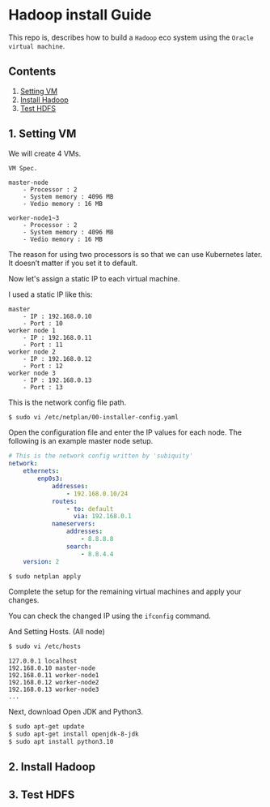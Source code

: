 # Hadoop install Guide
This repo is, describes how to build a `Hadoop` eco system using the `Oracle virtual machine`.

## Contents
1. [Setting VM](#setting)
2. [Install Hadoop](#install)
3. [Test HDFS](#test)


<a name='setting'></a>

## 1. Setting VM

We will create 4 VMs.

```
VM Spec.

master-node
    - Processor : 2
    - System memory : 4096 MB
    - Vedio memory : 16 MB

worker-node1~3
    - Processor : 2
    - System memory : 4096 MB
    - Vedio memory : 16 MB
```

The reason for using two processors is so that we can use Kubernetes later.
It doesn’t matter if you set it to default.

Now let's assign a static IP to each virtual machine.

I used a static IP like this:
```
master 
    - IP : 192.168.0.10
    - Port : 10
worker node 1 
    - IP : 192.168.0.11
    - Port : 11
worker node 2 
    - IP : 192.168.0.12
    - Port : 12
worker node 3
    - IP : 192.168.0.13
    - Port : 13
```

This is the network config file path.

```bash
$ sudo vi /etc/netplan/00-installer-config.yaml
```

Open the configuration file and enter the IP values ​​for each node. The following is an example master node setup.

```yaml
# This is the network config written by 'subiquity'
network:
    ethernets:
        enp0s3:
            addresses:
                - 192.168.0.10/24
            routes:
                - to: default
                  via: 192.168.0.1
            nameservers:
                addresses:
                    - 8.8.8.8
                search:
                    - 8.8.4.4
    version: 2
```

```bash
$ sudo netplan apply
```
Complete the setup for the remaining virtual machines and apply your changes.

You can check the changed IP using the `ifconfig` command.

And Setting Hosts. (All node)
```bash
$ sudo vi /etc/hosts
```
```vim
127.0.0.1 localhost
192.168.0.10 master-node
192.168.0.11 worker-node1
192.168.0.12 worker-node2
192.168.0.13 worker-node3
...
```

Next, download Open JDK and Python3.
```bash
$ sudo apt-get update
$ sudo apt-get install openjdk-8-jdk
$ sudo apt install python3.10
```


<a name='install'></a>

## 2. Install Hadoop

<a name='test'></a>

## 3. Test HDFS